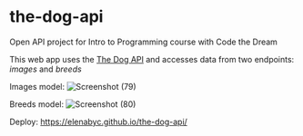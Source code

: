 # the-dog-api
Open API project for Intro to Programming course with Code the Dream

This web app uses the [The Dog API](https://thedogapi.com) and accesses data from two endpoints: _images_ and _breeds_

Images model:
![Screenshot (79)](https://github.com/ElenaByc/the-dog-api/assets/14301775/9febb9ca-e55e-48ce-8c22-d370beedb00c)


Breeds model:
![Screenshot (80)](https://github.com/ElenaByc/the-dog-api/assets/14301775/dfd42aec-5017-4722-8a39-2b9c2068f944)


Deploy:  https://elenabyc.github.io/the-dog-api/
